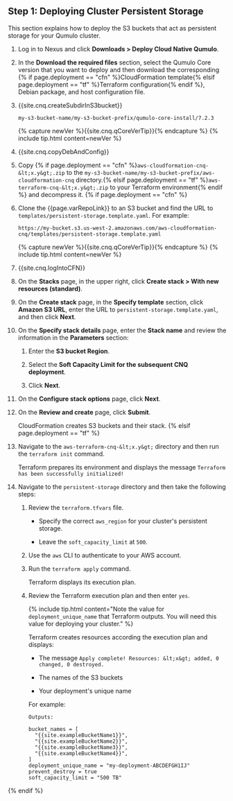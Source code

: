 <a id="deploy-persistent-storage"></a>
## Step 1: Deploying Cluster Persistent Storage
This section explains how to deploy the S3 buckets that act as persistent storage for your Qumulo cluster.
1. Log in to Nexus and click **Downloads > Deploy Cloud Native Qumulo**.

1. In the **Download the required files** section, select the Qumulo Core version that you want to deploy and then download the corresponding {% if page.deployment == "cfn" %}CloudFormation template{% elsif page.deployment == "tf" %}Terraform configuration{% endif %}, Debian package, and host configuration file.

1. {{site.cnq.createSubdirInS3bucket}}

   ```
   my-s3-bucket-name/my-s3-bucket-prefix/qumulo-core-install/7.2.3
   ```

   {% capture newVer %}{{site.cnq.qCoreVerTip}}{% endcapture %}
   {% include tip.html content=newVer %}

1. {{site.cnq.copyDebAndConfig}}

1. Copy {% if page.deployment == "cfn" %}`aws-cloudformation-cnq-&lt;x.y&gt;.zip` to the `my-s3-bucket-name/my-s3-bucket-prefix/aws-cloudformation-cnq` directory.{% elsif page.deployment == "tf" %}`aws-terraform-cnq-&lt;x.y&gt;.zip` to your Terraform environment{% endif %} and decompress it.
{% if page.deployment == "cfn" %}
1. Clone the {{page.varRepoLink}} to an S3 bucket and find the URL to `templates/persistent-storage.template.yaml`. For example:

   ```
   https://my-bucket.s3.us-west-2.amazonaws.com/aws-cloudformation-cnq/templates/persistent-storage.template.yaml
   ```

   {% capture newVer %}{{site.cnq.qCoreVerTip}}{% endcapture %}
   {% include tip.html content=newVer %}

1. {{site.cnq.logIntoCFN}}

1. On the **Stacks** page, in the upper right, click **Create stack > With new resources (standard)**.

1. On the **Create stack** page, in the **Specify template** section, click **Amazon S3 URL**, enter the URL to `persistent-storage.template.yaml`, and then click **Next**.

1. On the **Specify stack details** page, enter the **Stack name** and review the information in the **Parameters** section:

   1. Enter the **S3 bucket Region**.

   1. Select the **Soft Capacity Limit for the subsequent CNQ deployment**.
  
   1. Click **Next**.

1. On the **Configure stack options** page, click **Next**.

1. On the **Review and create** page, click **Submit**.

   CloudFormation creates S3 buckets and their stack.
{% elsif page.deployment == "tf" %}
1. Navigate to the `aws-terraform-cnq-&lt;x.y&gt;` directory and then run the `terraform init` command.

   Terraform prepares its environment and displays the message `Terraform has been successfully initialized!`

1. Navigate to the `persistent-storage` directory and then take the following steps:

   1. Review the `terraform.tfvars` file.

      * Specify the correct `aws_region` for your cluster's persistent storage.
        
      * Leave the `soft_capacity_limit` at `500`.

   1. Use the `aws` CLI to authenticate to your AWS account.

   1. Run the `terraform apply` command.
  
      Terraform displays its execution plan.

   1. Review the Terraform execution plan and then enter `yes`.

      {% include tip.html content="Note the value for `deployment_unique_name` that Terraform outputs. You will need this value for deploying your cluster." %}

      Terraform creates resources according the execution plan and displays:

      * The message `Apply complete! Resources: &lt;x&gt; added, 0 changed, 0 destroyed.`
        
      * The names of the S3 buckets
        
      * Your deployment's unique name
     
      For example:
     
      ```
      Outputs:

      bucket_names = [
        "{{site.exampleBucketName1}}",
        "{{site.exampleBucketName2}}",
        "{{site.exampleBucketName3}}",
        "{{site.exampleBucketName4}}",
      ]
      deployment_unique_name = "my-deployment-ABCDEFGH1IJ"
      prevent_destroy = true
      soft_capacity_limit = "500 TB"
      ```
{% endif %}

